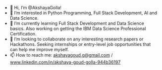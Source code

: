 - 👋 Hi, I’m @AkshayaGolla!
- 👀 I’m interested in Python Programming, Full Stack Development, AI and Data Science.
- 🌱 I’m currently learning Full Stack Development and Data Science basics. Also working on getting the IBM Data Science Professional Certification.
- 💞️ I’m looking to collaborate on any interesting research papers or Hackathons. Seeking internships or entry-level job opportunities that can help me improve myself.
- 📫 How to reach me: akshayagoud.g@gmail.com / www.linkedin.com/in/akshaya-goud-golla-944b36197


<!---
AKSHAYA1414/AKSHAYA1414 is a ✨ special ✨ repository because its `README.md` (this file) appears on your GitHub profile.
You can click the Preview link to take a look at your changes.
--->
